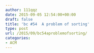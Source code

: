 ```yaml
---
author: 111qqz
date: 2015-09-05 12:54:00+00:00
draft: false
title: 'bc #54  A problem of sorting'
type: post
url: /2015/09/bc54aproblemofsorting/
categories:
- ACM
---
```


